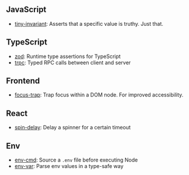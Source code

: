 ## JavaScript

- [tiny-invariant](https://www.npmjs.com/package/tiny-invariant): Asserts that a specific value is truthy. Just that.

## TypeScript

- [zod](https://www.npmjs.com/package/zod): Runtime type assertions for TypeScript
- [trpc](https://trpc.io): Typed RPC calls between client and server

## Frontend

- [focus-trap](https://www.npmjs.com/package/focus-trap): Trap focus within a DOM node. For improved accessibility.

## React

- [spin-delay](https://www.npmjs.com/package/spin-delay): Delay a spinner for a certain timeout

## Env

- [env-cmd](https://www.npmjs.com/package/env-cmd): Source a `.env` file before executing Node
- [env-var](https://www.npmjs.com/package/env-var): Parse env values in a type-safe way
